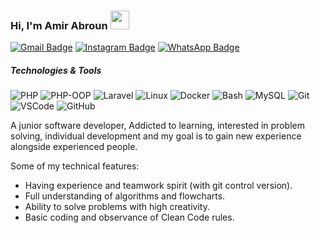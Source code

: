### Hi, I'm Amir Abroun <img src="https://raw.githubusercontent.com/MartinHeinz/MartinHeinz/master/wave.gif" width="30px">
 

[![Gmail Badge]( 	https://img.shields.io/badge/Gmail-D14836?style=for-the-badge&logo=gmail&logoColor=white)](mailto:abroon234@gmail.com)
[![Instagram Badge](https://img.shields.io/badge/Instagram-E4405F?style=for-the-badge&logo=instagram&logoColor=white)](https://www.instagram.com/amirabroun/)
[![WhatsApp Badge](https://img.shields.io/badge/WhatsApp_:_09398720306-25D366?style=for-the-badge&logo=whatsapp&logoColor=white)]()
</p>

##### Technologies & Tools
![PHP](https://img.shields.io/badge/Language-PHP-informational?style=flat&logo=php&logoColor=white&color=2bbc8a)
![PHP-OOP](https://img.shields.io/badge/PHP-Object_Oriented_Programming-informational?style=flat&logo=php&logoColor=white&color=2bbc8a)
![Laravel](https://img.shields.io/badge/Framework-Laravel-informational?style=flat&logo=Laravel&logoColor=white&color=2bbc8a)
![Linux](https://img.shields.io/badge/OS-Linux-informational?style=flat&logo=linux&logoColor=white&color=2bbc8a)
![Docker](https://img.shields.io/badge/Tools-Docker-informational?style=flat&logo=docker&logoColor=white&color=2bbc8a)
![Bash](https://img.shields.io/badge/Shell-Bash-informational?style=flat&logo=gnu-bash&logoColor=white&color=2bbc8a)
![MySQL](https://img.shields.io/badge/DataBase-MySQL-informational?style=flat&logo=mysql&logoColor=white&color=2bbc8a)
![Git](https://img.shields.io/badge/Tools-git-informational?style=flat&logo=git&logoColor=white&color=2bbc8a)
![VSCode](https://img.shields.io/badge/Editor-VSCode-informational?style=flat&logo=Visual-Studio-Code&logoColor=white&color=2bbc8a)
![GitHub](https://img.shields.io/badge/Site-github-informational?style=flat&logo=github&logoColor=white&color=2bbc8a)

A junior software developer, Addicted to learning, interested in problem solving, individual development and my goal is to gain new experience alongside experienced people.

Some of my technical features:
   - Having experience and teamwork spirit (with git control version).
   - Full understanding of algorithms and flowcharts.
   - Ability to solve problems with high creativity.
   - Basic coding and observance of Clean Code rules.
